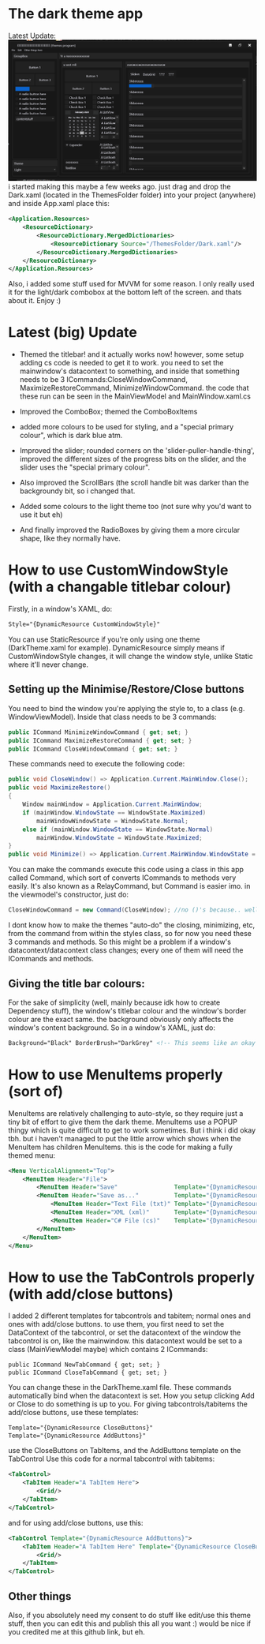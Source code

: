 # The dark theme app
Latest Update:
![](latestUpdate4.png)
i started making this maybe a few weeks ago. just drag and drop the Dark.xaml (located in the ThemesFolder folder) into your project (anywhere) and inside App.xaml place this:
```xml
<Application.Resources>
    <ResourceDictionary>
        <ResourceDictionary.MergedDictionaries>
            <ResourceDictionary Source="/ThemesFolder/Dark.xaml"/>
        </ResourceDictionary.MergedDictionaries>
    </ResourceDictionary>
</Application.Resources>
```
Also, i added some stuff used for MVVM for some reason. I only really used it for the light/dark combobox at the bottom left of the screen.
and thats about it. Enjoy :)
# Latest (big) Update
- Themed the titlebar! and it actually works now! however, some setup adding cs code is needed to get it to work. you need to set the mainwindow's datacontext to something, and inside that something needs to be 3 ICommands:CloseWindowCommand, MaximizeRestoreCommand, MinimizeWindowCommand. the code that these run can be seen in the MainViewModel and MainWindow.xaml.cs


- Improved the ComboBox; themed the ComboBoxItems
- added more colours to be used for styling, and a "special primary colour", which is dark blue atm.
- Improved the slider; rounded corners on the 'slider-puller-handle-thing', improved the different sizes of the progress bits on the slider, and the slider uses the "special primary colour".
- Also improved the ScrollBars (the scroll handle bit was darker than the backgroundy bit, so i changed that.
- Added some colours to the light theme too (not sure why you'd want to use it but eh)
- And finally improved the RadioBoxes by giving them a more circular shape, like they normally have.
# How to use CustomWindowStyle (with a changable titlebar colour)
Firstly, in a window's XAML, do:
```xml
Style="{DynamicResource CustomWindowStyle}"
```
You can use StaticResource if you're only using one theme (DarkTheme.xaml for example). DynamicResource simply means if CustomWindowStyle changes, it will change the window style, unlike Static where it'll never change.
## Setting up the Minimise/Restore/Close buttons
You need to bind the window you're applying the style to, to a class (e.g. WindowViewModel). Inside that class needs to be 3 commands:
```cs
public ICommand MinimizeWindowCommand { get; set; }
public ICommand MaximizeRestoreCommand { get; set; }
public ICommand CloseWindowCommand { get; set; } 
```
These commands need to execute the following code:
```cs
public void CloseWindow() => Application.Current.MainWindow.Close();
public void MaximizeRestore()
{
    Window mainWindow = Application.Current.MainWindow;
    if (mainWindow.WindowState == WindowState.Maximized)
        mainWindowWindowState = WindowState.Normal;
    else if (mainWindow.WindowState == WindowState.Normal)
        mainWindow.WindowState = WindowState.Maximized;
}
public void Minimize() => Application.Current.MainWindow.WindowState = WindowState.Minimized;
```
You can make the commands execute this code using a class in this app called Command, which sort of converts ICommands to methods very easily. It's also known as a RelayCommand, but Command is easier imo. in the viewmodel's constructor, just do:
```cs
CloseWindowCommand = new Command(CloseWindow); //no ()'s because.. well, c# reasons ;)
```
I dont know how to make the themes "auto-do" the closing, minimizing, etc, from the command from within the styles class, so for now you need these 3 commands and methods. So this might be a problem if a window's datacontext/datacontext class changes; every one of them will need the ICommands and methods. 
## Giving the title bar colours:
For the sake of simplicity (well, mainly because idk how to create Dependency stuff), the window's titlebar colour and the window's border colour are the exact same. the background obviously only affects the window's content background. So in a window's XAML, just do:
```xml
Background="Black" BorderBrush="DarkGrey" <!-- This seems like an okay combo tbh -->
```

# How to use MenuItems properly (sort of)
MenuItems are relatively challenging to auto-style, so they require just a tiny bit of effort to give them the dark theme. MenuItems use a POPUP thingy which is quite difficult to get to work sometimes. But i think i did okay tbh. but i haven't managed to put the little arrow which shows when the MenuItem has children MenuItems.
this is the code for making a fully themed menu:
```xml
<Menu VerticalAlignment="Top">
    <MenuItem Header="File">
        <MenuItem Header="Save"                Template="{DynamicResource DropDownMenuItemTemplate}"/>
        <MenuItem Header="Save as..."          Template="{DynamicResource DropDownMenuItemTemplate}">
            <MenuItem Header="Text File (txt)" Template="{DynamicResource DropDownMenuItemTemplate}"/>
            <MenuItem Header="XML (xml)"       Template="{DynamicResource DropDownMenuItemTemplate}"/>
            <MenuItem Header="C# File (cs)"    Template="{DynamicResource DropDownMenuItemTemplate}"/>
        </MenuItem>
    </MenuItem>
</Menu>
```
# How to use the TabControls properly (with add/close buttons)
I added 2 different templates for tabcontrols and tabitem; normal ones and ones with add/close buttons. to use them, you first need to set the DataContext of the tabcontrol, or set the datacontext of the window the tabcontrol is on, like the mainwindow. this datacontext would be set to a class (MainViewModel maybe) which contains 2 ICommands:
```
public ICommand NewTabCommand { get; set; }
public ICommand CloseTabCommand { get; set; }
```
You can change these in the DarkTheme.xaml file. These commands automatically bind when the datacontext is set. How you setup clicking Add or Close to do something is up to you.
For giving tabcontrols/tabitems the add/close buttons, use these templates:
```
Template="{DynamicResource CloseButtons}" 
Template="{DynamicResource AddButtons}"
```
use the CloseButtons on TabItems, and the AddButtons template on the TabControl
Use this code for a normal tabcontrol with tabitems:
```xml
<TabControl>
    <TabItem Header="A TabItem Here">
        <Grid/>
    </TabItem>
</TabControl>
```
and for using add/close buttons, use this:
```xml
<TabControl Template="{DynamicResource AddButtons}">
    <TabItem Header="A TabItem Here" Template="{DynamicResource CloseButtons}">
        <Grid/>
    </TabItem>
</TabControl>
```
## Other things 
Also, if you absolutely need my consent to do stuff like edit/use this theme stuff, then you can edit this and publish this all you want :) would be nice if you credited me at this github link, but eh.
